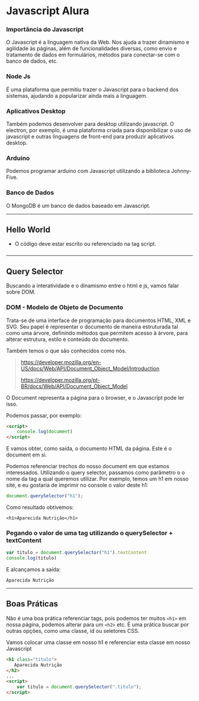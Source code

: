 # Javascript Alura 

### Importância do Javascript

O Javascript é a linguagem nativa da Web. Nos ajuda a trazer dinamismo e agilidade às páginas, além de funcionalidades diversas, como envio e tratamento de dados em formulários, métodos para conectar-se com o banco de dados, etc.

### Node Js

É uma plataforma que permitiu trazer o Javascript para o backend dos sistemas, ajudando a popularizar ainda mais a linguagem.

### Aplicativos Desktop

Também podemos desenvolver para desktop utilizando javascript. O electron, por exemplo, é uma plataforma criada para disponibilizar o uso de javascript e outras linguagens de front-end para produzir aplicativos desktop. 

### Arduino

Podemos programar arduino com Javascript utilizando a biblioteca Johnny-Five.

### Banco de Dados

O MongoDB é um banco de dados baseado em Javascript.

---

## Hello World

- O código deve estar escrito ou referenciado na tag script.

### 

---

## Query Selector

Buscando a interatividade e o dinamismo entre o html e js, vamos falar sobre DOM.

### DOM - Modelo de Objeto de Documento

Trata-se de uma interface de programação para documentos HTML, XML e SVG. Seu papel é representar o documento de maneira estruturada tal como uma árvore, definindo métodos que permitem acesso à árvore, para alterar estrutura, estilo e conteúdo do documento.

Também temos o que são conhecidos como nós. 

> https://developer.mozilla.org/en-US/docs/Web/API/Document_Object_Model/Introduction
>
> https://developer.mozilla.org/pt-BR/docs/Web/API/Document_Object_Model

O Document representa a página para o browser, e o Javascript pode ler isso. 

Podemos passar, por exemplo:

```html
<script>
    console.log(document)
</script>
```

E vamos obter, como saída, o documento HTML da página. Este é o document em si. 

Podemos referenciar trechos do nosso document em que estamos interessados. Utilizando o query selector, passamos como parâmetro o o nome da tag a qual queremos utilizar. Por exemplo, temos um h1 em nosso site, e eu gostaria de imprimir no console o valor deste h1:

```js
document.querySelector("h1");
```

Como resultado obtivemos:

```
<h1>Aparecida Nutrição</h1>
```

### Pegando o valor de uma tag utilizando o querySelector + textContent

```javascript
var titulo = document.querySelector("h1").textContent
console.log(titulo)
```

E alcançamos a saída:

```
Aparecida Nutrição
```

---

## Boas Práticas

Não é uma boa prática referenciar tags, pois podemos ter muitos `<h1>` em nossa página, podemos alterar para um `<h2>` etc. É uma prática buscar por outras opções, como uma classe, id ou seletores CSS.

Vamos colocar uma classe em nosso h1 e referenciar esta classe em nosso Javascript

```html
<h1 class="titulo">
   Aparecida Nutrição
</h2>
...
<script>
	var titulo = document.querySelector(".titulo");
</script>
```

